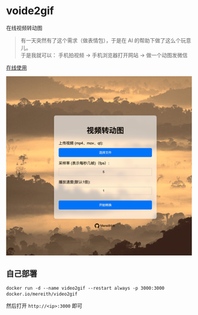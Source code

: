 # voide2gif

在线视频转动图

> 有一天突然有了这个需求（做表情包），于是在 AI 的帮助下做了这么个玩意儿。   
> 于是我就可以： 手机拍视频 -> 手机浏览器打开网站 -> 做一个动图发微信  

[在线使用](https://video2gif.mereith.com)

![pre](img/pre.png)

## 自己部署
```shell
docker run -d --name video2gif --restart always -p 3000:3000 docker.io/mereith/video2gif
```

然后打开 `http://<ip>:3000` 即可